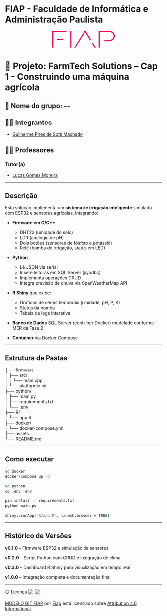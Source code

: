 # FIAP - Faculdade de Informática e Administração Paulista

<p align="center">
  <a href="https://www.fiap.com.br/">
    <img src="../assets/logo-fiap.png" alt="FIAP - Faculdade de Informática e Administração Paulista" width="40%" />
  </a>
</p>

# 🌱 Projeto: FarmTech Solutions – Cap 1 - Construindo uma máquina agrícola

## 👥 Nome do grupo: --

## 👨‍🎓 Integrantes
- [Guilherme Pires de Sotti Machado](https://www.linkedin.com/in/guilherme-pires-de-sotti-machado-296a7417a/)

## 👩‍🏫 Professores

### Tutor(a)
- [Lucas Gomes Moreira](https://www.linkedin.com/in/lucas-gomes-moreira-15a8452a/)

---

## Descrição

Esta solução implementa um **sistema de irrigação inteligente** simulado com ESP32 e sensores agrícolas, integrando:

- **Firmware em C/C++**
  - DHT22 (umidade do solo)
  - LDR (analogia de pH)
  - Dois botões (sensores de fósforo e potássio)
  - Relé (bomba de irrigação, status em LED)
- **Python**
  - Lê JSON via serial
  - Insere leituras em SQL Server (pyodbc)
  - Implementa operações CRUD
  - Integra previsão de chuva via OpenWeatherMap API
- **R Shiny** que exibe:
  - Gráficos de séries temporais (umidade, pH, P, K)
  - Status da bomba
  - Tabela de logs interativa
- **Banco de Dados** SQL Server (container Docker) modelado conforme MER da Fase 2

- **Container** via Docker Compose

---

## Estrutura de Pastas

├── firmware<br>
│   ├── src/<br>
│   │   └── main.cpp<br>
│   └── platformio.ini<br>
├── python/<br>
│   ├── main.py<br>
│   ├── requirements.txt<br>
│   └── .env<br>
├── R/<br>
│   └── app.R<br>
├── docker/<br>
│   └── docker-compose.yml<br>
├── assets<br>
└── README.md<br>

---

## Como executar

```bash
cd docker
docker-compose up -d
```

```bash
cd python
cp .env .env
```
```bash
pip install -r requirements.txt
python main.py
```
```bash
shiny::runApp("R/app.R", launch.browser = TRUE)
```

---

## Histórico de Versões
**v0.1.0** – Firmware ESP32 e simulação de sensores

**v0.2.0**  – Script Python com CRUD e integração de clima

**v0.3.0**  – Dashboard R Shiny para visualização em tempo real

**v1.0.0**  – Integração completa e documentação final

---

📋 Licença
<img src="https://mirrors.creativecommons.org/presskit/icons/cc.svg" width="22px" style="vertical-align:text-bottom; margin-right:2px;" /> <img src="https://mirrors.creativecommons.org/presskit/icons/by.svg" width="22px" style="vertical-align:text-bottom;" /> <p xmlns:dct="http://purl.org/dc/terms/"> <a property="dct:title" href="https://github.com/agodoi/template">MODELO GIT FIAP</a> por <a property="cc:attributionName" href="https://fiap.com.br">Fiap</a> está licenciado sobre <a href="http://creativecommons.org/licenses/by/4.0/" rel="license">Attribution 4.0 International</a>. </p>
